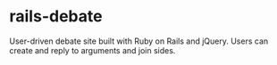 rails-debate
============

User-driven debate site built with Ruby on Rails and jQuery. Users can create and reply to arguments and join sides.